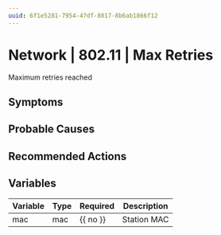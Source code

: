```yaml
---
uuid: 6f1e5281-7954-47df-8017-8b6ab1866f12
---
```

# Network | 802.11 | Max Retries

Maximum retries reached

## Symptoms

## Probable Causes

## Recommended Actions

## Variables

Variable | Type | Required | Description
--- | --- | --- | ---
mac | mac | {{ no }} | Station MAC
